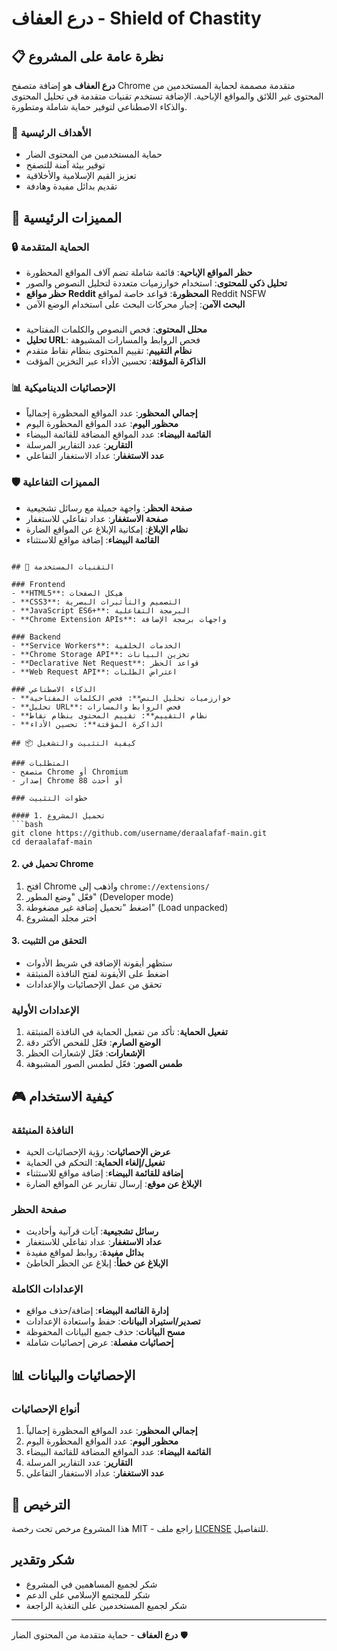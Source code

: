 # درع العفاف - Shield of Chastity

## 📋 نظرة عامة على المشروع

**درع العفاف** هو إضافة متصفح Chrome متقدمة مصممة لحماية المستخدمين من المحتوى غير اللائق والمواقع الإباحية. الإضافة تستخدم تقنيات متقدمة في تحليل المحتوى والذكاء الاصطناعي لتوفير حماية شاملة ومتطورة.

### 🎯 الأهداف الرئيسية
- حماية المستخدمين من المحتوى الضار
- توفير بيئة آمنة للتصفح
- تعزيز القيم الإسلامية والأخلاقية
- تقديم بدائل مفيدة وهادفة

## 🚀 المميزات الرئيسية

### 🔒 الحماية المتقدمة
- **حظر المواقع الإباحية**: قائمة شاملة تضم آلاف المواقع المحظورة
- **تحليل ذكي للمحتوى**: استخدام خوارزميات متعددة لتحليل النصوص والصور
- **حظر مواقع Reddit المحظورة**: قواعد خاصة لمواقع Reddit NSFW
- **البحث الآمن**: إجبار محركات البحث على استخدام الوضع الآمن

### 
- **محلل المحتوى**: فحص النصوص والكلمات المفتاحية
- **تحليل URL**: فحص الروابط والمسارات المشبوهة
- **نظام التقييم**: تقييم المحتوى بنظام نقاط متقدم
- **الذاكرة المؤقتة**: تحسين الأداء عبر التخزين المؤقت

### 📊 الإحصائيات الديناميكية
- **إجمالي المحظور**: عدد المواقع المحظورة إجمالياً
- **محظور اليوم**: عدد المواقع المحظورة اليوم
- **القائمة البيضاء**: عدد المواقع المضافة للقائمة البيضاء
- **التقارير**: عدد التقارير المرسلة
- **عدد الاستغفار**: عداد الاستغفار التفاعلي

### 🛡️ المميزات التفاعلية
- **صفحة الحظر**: واجهة جميلة مع رسائل تشجيعية
- **صفحة الاستغفار**: عداد تفاعلي للاستغفار
- **نظام الإبلاغ**: إمكانية الإبلاغ عن المواقع الضارة
- **القائمة البيضاء**: إضافة مواقع للاستثناء



```

## 🔧 التقنيات المستخدمة

### Frontend
- **HTML5**: هيكل الصفحات
- **CSS3**: التصميم والتأثيرات البصرية
- **JavaScript ES6+**: البرمجة التفاعلية
- **Chrome Extension APIs**: واجهات برمجة الإضافة

### Backend
- **Service Workers**: الخدمات الخلفية
- **Chrome Storage API**: تخزين البيانات
- **Declarative Net Request**: قواعد الحظر
- **Web Request API**: اعتراض الطلبات

### الذكاء الاصطناعي
- **خوارزميات تحليل النص**: فحص الكلمات المفتاحية
- **تحليل URL**: فحص الروابط والمسارات
- **نظام التقييم**: تقييم المحتوى بنظام نقاط
- **الذاكرة المؤقتة**: تحسين الأداء

## 📦 كيفية التثبيت والتشغيل

### المتطلبات
- متصفح Chrome أو Chromium
- إصدار Chrome 88 أو أحدث

### خطوات التثبيت

#### 1. تحميل المشروع
```bash
git clone https://github.com/username/deraalafaf-main.git
cd deraalafaf-main
```

#### 2. تحميل في Chrome
1. افتح Chrome واذهب إلى `chrome://extensions/`
2. فعّل "وضع المطور" (Developer mode)
3. اضغط "تحميل إضافة غير مضغوطة" (Load unpacked)
4. اختر مجلد المشروع

#### 3. التحقق من التثبيت
- ستظهر أيقونة الإضافة في شريط الأدوات
- اضغط على الأيقونة لفتح النافذة المنبثقة
- تحقق من عمل الإحصائيات والإعدادات

### الإعدادات الأولية
1. **تفعيل الحماية**: تأكد من تفعيل الحماية في النافذة المنبثقة
2. **الوضع الصارم**: فعّل للفحص الأكثر دقة
3. **الإشعارات**: فعّل لإشعارات الحظر
4. **طمس الصور**: فعّل لطمس الصور المشبوهة

## 🎮 كيفية الاستخدام

### النافذة المنبثقة
- **عرض الإحصائيات**: رؤية الإحصائيات الحية
- **تفعيل/إلغاء الحماية**: التحكم في الحماية
- **إضافة للقائمة البيضاء**: إضافة مواقع للاستثناء
- **الإبلاغ عن موقع**: إرسال تقارير عن المواقع الضارة

### صفحة الحظر
- **رسائل تشجيعية**: آيات قرآنية وأحاديث
- **عداد الاستغفار**: عداد تفاعلي للاستغفار
- **بدائل مفيدة**: روابط لمواقع مفيدة
- **الإبلاغ عن خطأ**: إبلاغ عن الحظر الخاطئ

### الإعدادات الكاملة
- **إدارة القائمة البيضاء**: إضافة/حذف مواقع
- **تصدير/استيراد البيانات**: حفظ واستعادة الإعدادات
- **مسح البيانات**: حذف جميع البيانات المحفوظة
- **إحصائيات مفصلة**: عرض إحصائيات شاملة

## 📊 الإحصائيات والبيانات

### أنواع الإحصائيات
1. **إجمالي المحظور**: عدد المواقع المحظورة إجمالياً
2. **محظور اليوم**: عدد المواقع المحظورة اليوم
3. **القائمة البيضاء**: عدد المواقع المضافة للقائمة البيضاء
4. **التقارير**: عدد التقارير المرسلة
5. **عدد الاستغفار**: عداد الاستغفار التفاعلي

## 📄 الترخيص

هذا المشروع مرخص تحت رخصة MIT - راجع ملف [LICENSE](LICENSE) للتفاصيل.



##  شكر وتقدير

- شكر لجميع المساهمين في المشروع
- شكر للمجتمع الإسلامي على الدعم
- شكر لجميع المستخدمين على التغذية الراجعة

---


**درع العفاف** - حماية متقدمة من المحتوى الضار 🛡️ 
